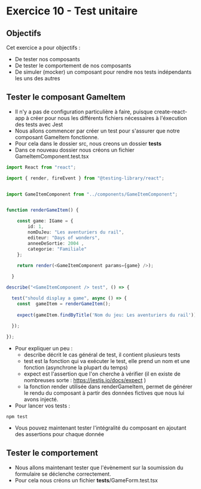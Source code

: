 # Exercice 10 - Test unitaire

## Objectifs

Cet exercice a pour objectifs : 
* De tester nos composants
* De tester le comportement de nos composants
* De simuler (mocker) un composant pour rendre nos tests indépendants les uns des autres

## Tester le composant GameItem

* Il n'y a pas de configuration particulière à faire, puisque create-react-app à créer pour nous les différents fichiers nécessaires à l'éxecution des tests avec Jest
* Nous allons commencer par créer un test pour s'assurer que notre composant GameItem fonctionne.
* Pour cela dans le dossier src, nous creons un dossier __tests__ 
* Dans ce nouveau dossier nous créons un fichier GameItemComponent.test.tsx
```typescript 
import React from "react";

import { render, fireEvent } from "@testing-library/react";


import GameItemComponent from "../components/GameItemComponent";


function renderGameItem() {

    const game: IGame = {
        id: 1,
        nomDuJeu: "Les aventuriers du rail", 
        editeur: "Days of wonders", 
        anneeDeSortie: 2004 , 
        categorie: "Familiale"
    };
  
    return render(<GameItemComponent params={game} />);

  }

describe("<GameItemComponent /> test", () => {

  test("should display a game", async () => {
    const  gameItem = renderGameItem();
    
    expect(gameItem.findByTitle('Nom du jeu: Les aventuriers du rail'));
  
  });

});
```
* Pour expliquer un peu : 
    * describe décrit le cas général de test, il contient plusieurs tests
    * test est la fonction qui va exécuter le test, elle prend un nom et une fonction (asynchrone la plupart du temps)
    * expect est l'assertion que l'on cherche à vérifier (il en existe de nombreuses sorte : https://jestjs.io/docs/expect )
    * la fonction render utilisée dans renderGameItem, permet de générer le rendu du composant à partir des données fictives que nous lui avons injecté.
* Pour lancer vos tests :
```
npm test
```
* Vous pouvez maintenant tester l'intégralité du composant en ajoutant des assertions pour chaque donnée

## Tester le comportement

* Nous allons maintenant tester que l'évènement sur la soumission du formulaire se déclenche correctement. 
* Pour cela nous créons un fichier __tests__/GameForm.test.tsx
